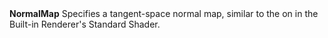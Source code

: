 <tr>
<td><strong>NormalMap</strong></td>
<td>Specifies a tangent-space normal map, similar to the on in the Built-in Renderer's Standard Shader.</td>
</tr>
